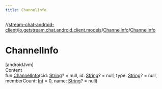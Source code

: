 ```yaml
---
title: ChannelInfo
---
```

//[stream-chat-android-client](../../../index.md)/[io.getstream.chat.android.client.models](../index.md)/[ChannelInfo](index.md)/[ChannelInfo](ChannelInfo.md)



# ChannelInfo  
[androidJvm]  
Content  
fun [ChannelInfo](ChannelInfo.md)(cid: [String](https://kotlinlang.org/api/latest/jvm/stdlib/kotlin/-string/index.html)? = null, id: [String](https://kotlinlang.org/api/latest/jvm/stdlib/kotlin/-string/index.html)? = null, type: [String](https://kotlinlang.org/api/latest/jvm/stdlib/kotlin/-string/index.html)? = null, memberCount: [Int](https://kotlinlang.org/api/latest/jvm/stdlib/kotlin/-int/index.html) = 0, name: [String](https://kotlinlang.org/api/latest/jvm/stdlib/kotlin/-string/index.html)? = null)  



